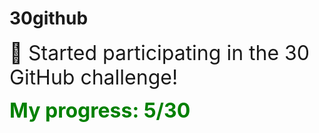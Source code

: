 # 30github

<span style="font-size: 2rem;"> 🚀 Started participating in the 30 GitHub challenge! </span>

<span style="font-size: 2rem; font-weight: bold; color: green;"> My progress: 5/30 </span>